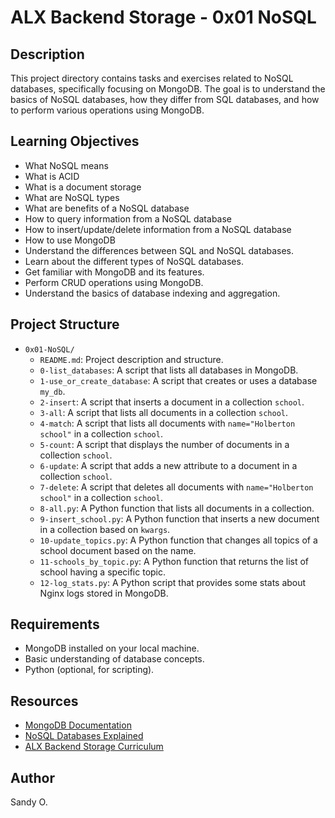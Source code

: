# ALX Backend Storage - 0x01 NoSQL

## Description

This project directory contains tasks and exercises related to NoSQL databases, specifically focusing on MongoDB. The goal is to understand the basics of NoSQL databases, how they differ from SQL databases, and how to perform various operations using MongoDB.

## Learning Objectives
- What NoSQL means
- What is ACID
- What is a document storage
- What are NoSQL types
- What are benefits of a NoSQL database
- How to query information from a NoSQL database
- How to insert/update/delete information from a NoSQL database
- How to use MongoDB
- Understand the differences between SQL and NoSQL databases.
- Learn about the different types of NoSQL databases.
- Get familiar with MongoDB and its features.
- Perform CRUD operations using MongoDB.
- Understand the basics of database indexing and aggregation.

## Project Structure

- `0x01-NoSQL/`
    - `README.md`: Project description and structure.
    - `0-list_databases`: A script that lists all databases in MongoDB.
    - `1-use_or_create_database`: A script that creates or uses a database `my_db`.
    - `2-insert`: A script that inserts a document in a collection `school`.
    - `3-all`: A script that lists all documents in a collection `school`.
    - `4-match`: A script that lists all documents with `name="Holberton school"` in a collection `school`.
    - `5-count`: A script that displays the number of documents in a collection `school`.
    - `6-update`: A script that adds a new attribute to a document in a collection `school`.
    - `7-delete`: A script that deletes all documents with `name="Holberton school"` in a collection `school`.
    - `8-all.py`: A Python function that lists all documents in a collection.
    - `9-insert_school.py`: A Python function that inserts a new document in a collection based on `kwargs`.
    - `10-update_topics.py`: A Python function that changes all topics of a school document based on the name.
    - `11-schools_by_topic.py`: A Python function that returns the list of school having a specific topic.
    - `12-log_stats.py`: A Python script that provides some stats about Nginx logs stored in MongoDB.

## Requirements

- MongoDB installed on your local machine.
- Basic understanding of database concepts.
- Python (optional, for scripting).

## Resources

- [MongoDB Documentation](https://docs.mongodb.com/)
- [NoSQL Databases Explained](https://www.mongodb.com/nosql-explained)
- [ALX Backend Storage Curriculum](https://www.alxafrica.com/)

## Author

Sandy O.
